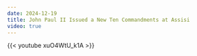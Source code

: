 ```yaml
---
date: 2024-12-19
title: John Paul II Issued a New Ten Commandments at Assisi
video: true
---
```



{{< youtube xuO4WtU_k1A >}}
